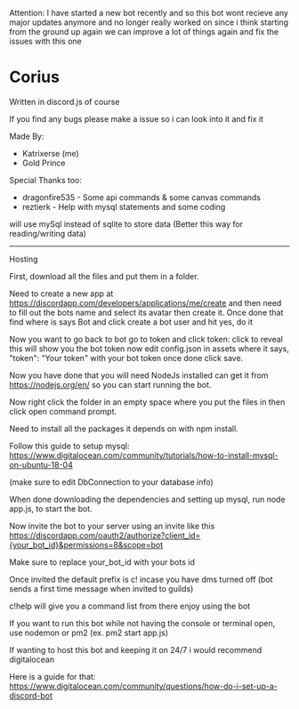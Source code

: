Attention: I have started a new bot recently and so this bot wont recieve any major updates anymore and no longer really worked on since i think starting from the ground up again we can improve a lot of things again and fix the issues with this one 

# Corius
Written in discord.js of course 

If you find any bugs please make a issue so i can look into it and fix it

Made By:
- Katrixerse (me)
- Gold Prince

Special Thanks too:
- dragonfire535 - Some api commands & some canvas commands
- reztierk - Help with mysql statements and some coding 

 will use mySql instead of sqlite to store data (Better this way for reading/writing data)

--------------------------------------------------------

Hosting

First, download all the files and put them in a folder.

Need to create a new app at https://discordapp.com/developers/applications/me/create and then need to fill out the bots name and select its avatar then create it. Once done that find where is says Bot and click create a bot user and hit yes, do it

Now you want to go back to bot go to token and click token: click to reveal this will show you the bot token now edit config.json in assets where it says, "token": "Your token" with your bot token once done click save.

Now you have done that you will need NodeJs installed can get it from https://nodejs.org/en/ so you can start running the bot.

Now right click the folder in an empty space where you put the files in then click open command prompt.

Need to install all the packages it depends on with npm install.

Follow this guide to setup mysql: https://www.digitalocean.com/community/tutorials/how-to-install-mysql-on-ubuntu-18-04

(make sure to edit DbConnection to your database info)

When done downloading the dependencies and setting up mysql, run node app.js, to start the bot.

Now invite the bot to your server using an invite like this https://discordapp.com/oauth2/authorize?client_id={your_bot_id}&permissions=8&scope=bot

Make sure to replace your_bot_id with your bots id

Once invited the default prefix is c! incase you have dms turned off (bot sends a first time message when invited to guilds)

c!help will give you a command list from there enjoy using the bot

If you want to run this bot while not having the console or terminal open, use nodemon or pm2 (ex. pm2 start app.js)

If wanting to host this bot and keeping it on 24/7 i would recommend digitalocean

Here is a guide for that: https://www.digitalocean.com/community/questions/how-do-i-set-up-a-discord-bot
